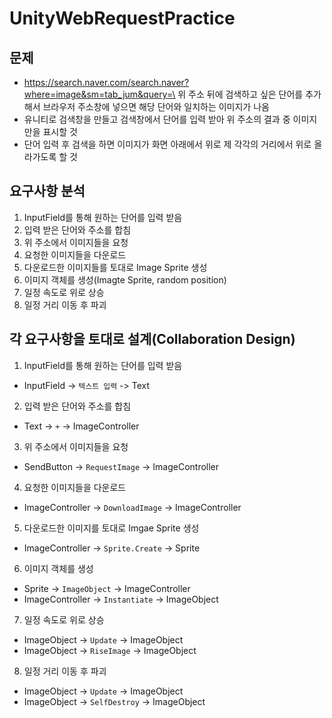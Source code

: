 # UnityWebRequestPractice

## 문제

- https://search.naver.com/search.naver?where=image&sm=tab_jum&query=\
  위 주소 뒤에 검색하고 싶은 단어를 추가해서 브라우저 주소창에 넣으면 해당 단어와 일치하는 이미지가 나옴
- 유니티로 검색창을 만들고 검색창에서 단어를 입력 받아 위 주소의 결과 중 이미지만을 표시할 것
- 단어 입력 후 검색을 하면 이미지가 화면 아래에서 위로 제 각각의 거리에서 위로 올라가도록 할 것

## 요구사항 분석
1. InputField를 통해 원하는 단어를 입력 받음
2. 입력 받은 단어와 주소를 합침
3. 위 주소에서 이미지들을 요청
4. 요청한 이미지들을 다운로드
5. 다운로드한 이미지들를 토대로 Image Sprite 생성
6. 이미지 객체를 생성(Imagte Sprite, random position) 
7. 일정 속도로 위로 상승
8. 일정 거리 이동 후 파괴

## 각 요구사항을 토대로 설계(Collaboration Design)
1. InputField를 통해 원하는 단어를 입력 받음
  - InputField -> `텍스트 입력` -> Text
2. 입력 받은 단어와 주소를 합침
  - Text -> `+` -> ImageController
3. 위 주소에서 이미지들을 요청
  - SendButton -> `RequestImage` -> ImageController 
4. 요청한 이미지들을 다운로드
  - ImageController -> `DownloadImage` -> ImageController
5. 다운로드한 이미지를 토대로 Imgae Sprite 생성
  - ImageController -> `Sprite.Create` -> Sprite
6. 이미지 객체를 생성
  - Sprite -> `ImageObject` -> ImageController
  - ImageController -> `Instantiate` -> ImageObject
7. 일정 속도로 위로 상승
  - ImageObject -> `Update` -> ImageObject
  - ImageObject -> `RiseImage` -> ImageObject
8. 일정 거리 이동 후 파괴
  - ImageObject -> `Update` -> ImageObject
  - ImageObject -> `SelfDestroy` -> ImageObject

